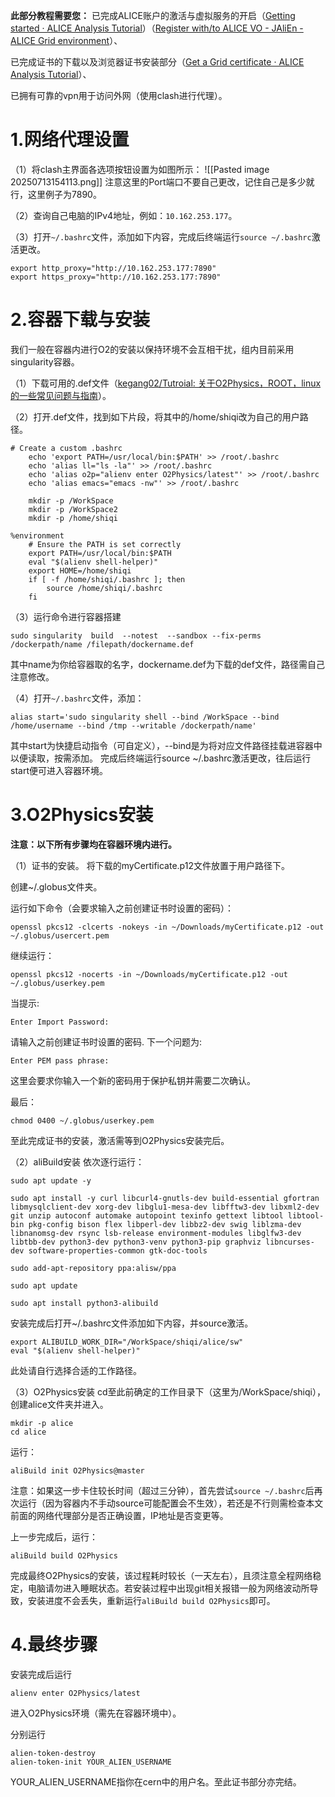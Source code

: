 
**此部分教程需要您：**
已完成ALICE账户的激活与虚拟服务的开启（[Getting started · ALICE Analysis Tutorial](https://alice-doc.github.io/alice-analysis-tutorial/start/)）（[Register with/to ALICE VO - JAliEn - ALICE Grid environment](https://jalien.docs.cern.ch/user/register_vo/)）、

已完成证书的下载以及浏览器证书安装部分（[Get a Grid certificate · ALICE Analysis Tutorial](https://alice-doc.github.io/alice-analysis-tutorial/start/cert.html)）、

已拥有可靠的vpn用于访问外网（使用clash进行代理）。

# 1.网络代理设置


（1）将clash主界面各选项按钮设置为如图所示：
![[Pasted image 20250713154113.png]]
注意这里的Port端口不要自己更改，记住自己是多少就行，这里例子为7890。

（2）查询自己电脑的IPv4地址，例如：`10.162.253.177`。

（3）打开`~/.bashrc`文件，添加如下内容，完成后终端运行`source ~/.bashrc`激活更改。
```
export http_proxy="http://10.162.253.177:7890"
export https_proxy="http://10.162.253.177:7890"
```

# 2.容器下载与安装


我们一般在容器内进行O2的安装以保持环境不会互相干扰，组内目前采用singularity容器。

（1）下载可用的.def文件（[kegang02/Tutroial: 关于O2Physics，ROOT，linux的一些常见问题与指南](https://github.com/kegang02/Tutroial)）。

（2）打开.def文件，找到如下片段，将其中的/home/shiqi改为自己的用户路径。
```
# Create a custom .bashrc
    echo 'export PATH=/usr/local/bin:$PATH' >> /root/.bashrc
    echo 'alias ll="ls -la"' >> /root/.bashrc
    echo 'alias o2p="alienv enter O2Physics/latest"' >> /root/.bashrc	
    echo 'alias emacs="emacs -nw"' >> /root/.bashrc

    mkdir -p /WorkSpace
    mkdir -p /WorkSpace2
    mkdir -p /home/shiqi

%environment
    # Ensure the PATH is set correctly
    export PATH=/usr/local/bin:$PATH
    eval "$(alienv shell-helper)"
    export HOME=/home/shiqi
    if [ -f /home/shiqi/.bashrc ]; then
        source /home/shiqi/.bashrc
    fi
```

（3）运行命令进行容器搭建
```
sudo singularity  build  --notest  --sandbox --fix-perms /dockerpath/name /filepath/dockername.def
```
其中name为你给容器取的名字，dockername.def为下载的def文件，路径需自己注意修改。

（4）打开`~/.bashrc`文件，添加：
```
alias start='sudo singularity shell --bind /WorkSpace --bind /home/username --bind /tmp --writable /dockerpath/name'
```
其中start为快捷启动指令（可自定义），--bind是为将对应文件路径挂载进容器中以便读取，按需添加。
完成后终端运行source ~/.bashrc激活更改，往后运行start便可进入容器环境。

# 3.O2Physics安装


**注意：以下所有步骤均在容器环境内进行。**

（1）证书的安装。
将下载的myCertificate.p12文件放置于用户路径下。

创建~/.globus文件夹。

运行如下命令（会要求输入之前创建证书时设置的密码）：
```
openssl pkcs12 -clcerts -nokeys -in ~/Downloads/myCertificate.p12 -out ~/.globus/usercert.pem
```

继续运行：
```
openssl pkcs12 -nocerts -in ~/Downloads/myCertificate.p12 -out ~/.globus/userkey.pem
```
当提示:
```
Enter Import Password:
```
请输入之前创建证书时设置的密码. 下一个问题为:
```
Enter PEM pass phrase:
```
这里会要求你输入一个新的密码用于保护私钥并需要二次确认。

最后：
```
chmod 0400 ~/.globus/userkey.pem
```

至此完成证书的安装，激活需等到O2Physics安装完后。

（2）aliBuild安装
依次逐行运行：
```
sudo apt update -y

sudo apt install -y curl libcurl4-gnutls-dev build-essential gfortran libmysqlclient-dev xorg-dev libglu1-mesa-dev libfftw3-dev libxml2-dev git unzip autoconf automake autopoint texinfo gettext libtool libtool-bin pkg-config bison flex libperl-dev libbz2-dev swig liblzma-dev libnanomsg-dev rsync lsb-release environment-modules libglfw3-dev libtbb-dev python3-dev python3-venv python3-pip graphviz libncurses-dev software-properties-common gtk-doc-tools

sudo add-apt-repository ppa:alisw/ppa  

sudo apt update

sudo apt install python3-alibuild
```

安装完成后打开~/.bashrc文件添加如下内容，并source激活。
```
export ALIBUILD_WORK_DIR="/WorkSpace/shiqi/alice/sw"
eval "$(alienv shell-helper)"
```
此处请自行选择合适的工作路径。

（3）O2Physics安装
cd至此前确定的工作目录下（这里为/WorkSpace/shiqi），创建alice文件夹并进入。
```
mkdir -p alice
cd alice
```

运行：
```
aliBuild init O2Physics@master
```
注意：如果这一步卡住较长时间（超过三分钟），首先尝试`source ~/.bashrc`后再次运行（因为容器内不手动source可能配置会不生效），若还是不行则需检查本文前面的网络代理部分是否正确设置，IP地址是否变更等。

上一步完成后，运行：
```
aliBuild build O2Physics
```
完成最终O2Physics的安装，该过程耗时较长（一天左右），且须注意全程网络稳定，电脑请勿进入睡眠状态。若安装过程中出现git相关报错一般为网络波动所导致，安装进度不会丢失，重新运行`aliBuild build O2Physics`即可。

# 4.最终步骤


安装完成后运行
```
alienv enter O2Physics/latest
```
进入O2Physics环境（需先在容器环境中）。

分别运行
```
alien-token-destroy
alien-token-init YOUR_ALIEN_USERNAME
```
YOUR_ALIEN_USERNAME指你在cern中的用户名。至此证书部分亦完结。